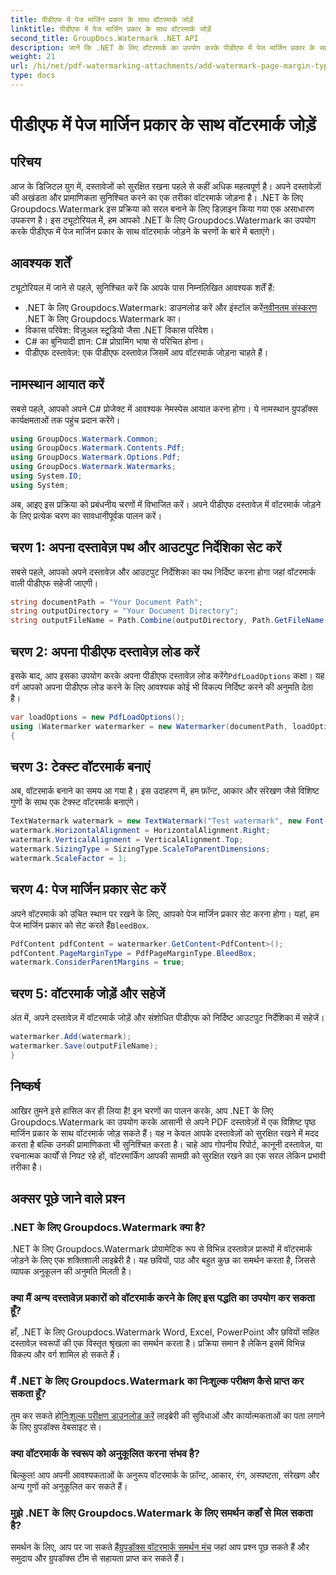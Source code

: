 ```yaml
---
title: पीडीएफ में पेज मार्जिन प्रकार के साथ वॉटरमार्क जोड़ें
linktitle: पीडीएफ में पेज मार्जिन प्रकार के साथ वॉटरमार्क जोड़ें
second_title: GroupDocs.Watermark .NET API
description: जानें कि .NET के लिए वॉटरमार्क का उपयोग करके पीडीएफ में पेज मार्जिन प्रकार के साथ वॉटरमार्क कैसे जोड़ें। अपने दस्तावेज़ों को सहजता से सुरक्षित करें।
weight: 21
url: /hi/net/pdf-watermarking-attachments/add-watermark-page-margin-type-pdf/
type: docs
---
```

# पीडीएफ में पेज मार्जिन प्रकार के साथ वॉटरमार्क जोड़ें

## परिचय
आज के डिजिटल युग में, दस्तावेजों को सुरक्षित रखना पहले से कहीं अधिक महत्वपूर्ण है। अपने दस्तावेज़ों की अखंडता और प्रामाणिकता सुनिश्चित करने का एक तरीका वॉटरमार्क जोड़ना है। .NET के लिए Groupdocs.Watermark इस प्रक्रिया को सरल बनाने के लिए डिज़ाइन किया गया एक असाधारण उपकरण है। इस ट्यूटोरियल में, हम आपको .NET के लिए Groupdocs.Watermark का उपयोग करके पीडीएफ में पेज मार्जिन प्रकार के साथ वॉटरमार्क जोड़ने के चरणों के बारे में बताएंगे।
## आवश्यक शर्तें
ट्यूटोरियल में जाने से पहले, सुनिश्चित करें कि आपके पास निम्नलिखित आवश्यक शर्तें हैं:
-  .NET के लिए Groupdocs.Watermark: डाउनलोड करें और इंस्टॉल करें[नवीनतम संस्करण](https://releases.groupdocs.com/Watermark/net/) .NET के लिए Groupdocs.Watermark का।
- विकास परिवेश: विज़ुअल स्टूडियो जैसा .NET विकास परिवेश।
- C# का बुनियादी ज्ञान: C# प्रोग्रामिंग भाषा से परिचित होना।
- पीडीएफ दस्तावेज़: एक पीडीएफ दस्तावेज़ जिसमें आप वॉटरमार्क जोड़ना चाहते हैं।
## नामस्थान आयात करें
सबसे पहले, आपको अपने C# प्रोजेक्ट में आवश्यक नेमस्पेस आयात करना होगा। ये नामस्थान ग्रुपडॉक्स कार्यक्षमताओं तक पहुंच प्रदान करेंगे।
```csharp
using GroupDocs.Watermark.Common;
using GroupDocs.Watermark.Contents.Pdf;
using GroupDocs.Watermark.Options.Pdf;
using GroupDocs.Watermark.Watermarks;
using System.IO;
using System;
```
अब, आइए इस प्रक्रिया को प्रबंधनीय चरणों में विभाजित करें। अपने पीडीएफ दस्तावेज़ में वॉटरमार्क जोड़ने के लिए प्रत्येक चरण का सावधानीपूर्वक पालन करें।
## चरण 1: अपना दस्तावेज़ पथ और आउटपुट निर्देशिका सेट करें
सबसे पहले, आपको अपने दस्तावेज़ और आउटपुट निर्देशिका का पथ निर्दिष्ट करना होगा जहां वॉटरमार्क वाली पीडीएफ सहेजी जाएगी।
```csharp
string documentPath = "Your Document Path";
string outputDirectory = "Your Document Directory";
string outputFileName = Path.Combine(outputDirectory, Path.GetFileName(documentPath));
```
## चरण 2: अपना पीडीएफ दस्तावेज़ लोड करें
 इसके बाद, आप इसका उपयोग करके अपना पीडीएफ दस्तावेज़ लोड करेंगे`PdfLoadOptions` कक्षा। यह वर्ग आपको अपना पीडीएफ लोड करने के लिए आवश्यक कोई भी विकल्प निर्दिष्ट करने की अनुमति देता है।
```csharp
var loadOptions = new PdfLoadOptions();
using (Watermarker watermarker = new Watermarker(documentPath, loadOptions))
{
```
## चरण 3: टेक्स्ट वॉटरमार्क बनाएं
अब, वॉटरमार्क बनाने का समय आ गया है। इस उदाहरण में, हम फ़ॉन्ट, आकार और संरेखण जैसे विशिष्ट गुणों के साथ एक टेक्स्ट वॉटरमार्क बनाएंगे।
```csharp
TextWatermark watermark = new TextWatermark("Test watermark", new Font("Arial", 42));
watermark.HorizontalAlignment = HorizontalAlignment.Right;
watermark.VerticalAlignment = VerticalAlignment.Top;
watermark.SizingType = SizingType.ScaleToParentDimensions;
watermark.ScaleFactor = 1;
```
## चरण 4: पेज मार्जिन प्रकार सेट करें
 अपने वॉटरमार्क को उचित स्थान पर रखने के लिए, आपको पेज मार्जिन प्रकार सेट करना होगा। यहां, हम पेज मार्जिन प्रकार को सेट करते हैं`BleedBox`.
```csharp
PdfContent pdfContent = watermarker.GetContent<PdfContent>();
pdfContent.PageMarginType = PdfPageMarginType.BleedBox;
watermark.ConsiderParentMargins = true;
```
## चरण 5: वॉटरमार्क जोड़ें और सहेजें
अंत में, अपने दस्तावेज़ में वॉटरमार्क जोड़ें और संशोधित पीडीएफ को निर्दिष्ट आउटपुट निर्देशिका में सहेजें।
```csharp
watermarker.Add(watermark);
watermarker.Save(outputFileName);
}
```
## निष्कर्ष
आखिर तुमने इसे हासिल कर ही लिया है! इन चरणों का पालन करके, आप .NET के लिए Groupdocs.Watermark का उपयोग करके आसानी से अपने PDF दस्तावेज़ों में एक विशिष्ट पृष्ठ मार्जिन प्रकार के साथ वॉटरमार्क जोड़ सकते हैं। यह न केवल आपके दस्तावेज़ों को सुरक्षित रखने में मदद करता है बल्कि उनकी प्रामाणिकता भी सुनिश्चित करता है। चाहे आप गोपनीय रिपोर्ट, कानूनी दस्तावेज़, या रचनात्मक कार्यों से निपट रहे हों, वॉटरमार्किंग आपकी सामग्री को सुरक्षित रखने का एक सरल लेकिन प्रभावी तरीका है।
## अक्सर पूछे जाने वाले प्रश्न
### .NET के लिए Groupdocs.Watermark क्या है?
.NET के लिए Groupdocs.Watermark प्रोग्रामेटिक रूप से विभिन्न दस्तावेज़ प्रारूपों में वॉटरमार्क जोड़ने के लिए एक शक्तिशाली लाइब्रेरी है। यह छवियों, पाठ और बहुत कुछ का समर्थन करता है, जिससे व्यापक अनुकूलन की अनुमति मिलती है।
### क्या मैं अन्य दस्तावेज़ प्रकारों को वॉटरमार्क करने के लिए इस पद्धति का उपयोग कर सकता हूँ?
हाँ, .NET के लिए Groupdocs.Watermark Word, Excel, PowerPoint और छवियों सहित दस्तावेज़ स्वरूपों की एक विस्तृत श्रृंखला का समर्थन करता है। प्रक्रिया समान है लेकिन इसमें विभिन्न विकल्प और वर्ग शामिल हो सकते हैं।
### मैं .NET के लिए Groupdocs.Watermark का निःशुल्क परीक्षण कैसे प्राप्त कर सकता हूँ?
 तुम कर सकते हो[निःशुल्क परीक्षण डाउनलोड करें](https://releases.groupdocs.com/) लाइब्रेरी की सुविधाओं और कार्यात्मकताओं का पता लगाने के लिए ग्रुपडॉक्स वेबसाइट से।
### क्या वॉटरमार्क के स्वरूप को अनुकूलित करना संभव है?
बिल्कुल! आप अपनी आवश्यकताओं के अनुरूप वॉटरमार्क के फ़ॉन्ट, आकार, रंग, अस्पष्टता, संरेखण और अन्य गुणों को अनुकूलित कर सकते हैं।
### मुझे .NET के लिए Groupdocs.Watermark के लिए समर्थन कहाँ से मिल सकता है?
 समर्थन के लिए, आप पर जा सकते हैं[ग्रुपडॉक्स वॉटरमार्क समर्थन मंच](https://forum.groupdocs.com/c/watermark/19) जहां आप प्रश्न पूछ सकते हैं और समुदाय और ग्रुपडॉक्स टीम से सहायता प्राप्त कर सकते हैं।